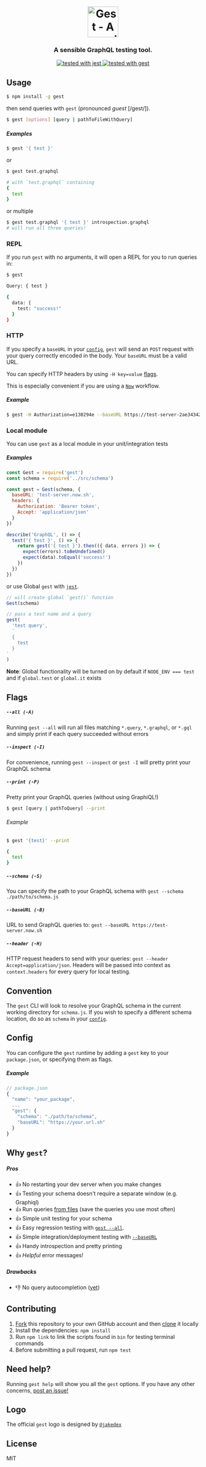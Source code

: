 <h1 align="center">
  <img src='https://raw.githubusercontent.com/mfix22/gest/master/media/logo.png' height='80px' alt='Gest - A sensible GraphQL testing CLI and tool.'>
</h1>
<h3 align="center">A sensible GraphQL testing tool.</h3>
<p  align="center">
  <a href="https://github.com/facebook/jest">
    <img src="https://img.shields.io/badge/tested_with-jest-99424f.svg" alt="tested with jest" />
  </a>
  <a href="https://github.com/mfix22/gest">
    <img src="https://img.shields.io/badge/tested_with-gest-e00098.svg" alt="tested with gest" />
  </a>
</p>

## Usage

```bash
$ npm install -g gest
```

then send queries with `gest` (pronounced _guest_ [/ɡest/]).

```bash
$ gest [options] [query | pathToFileWithQuery]
```

##### Examples

```bash
$ gest '{ test }'
```

or

```bash
$ gest test.graphql

# with `test.graphql` containing
{
  test
}
```

or multiple

```bash
$ gest test.graphql '{ test }' introspection.graphql
# will run all three queries!
```

### REPL

If you run `gest` with no arguments, it will open a REPL for you to run queries in:

```bash
$ gest

Query: { test }

{
  data: {
    test: "success!"
  }
}
```

### HTTP

If you specify a `baseURL` in your [`config`](#config), `gest` will send an `POST` request with your query correctly encoded in the body. Your `baseURL` must be a valid URL.

You can specify HTTP headers by using `-H key=value` [flags](#flags).

This is especially convenient if you are using a [`Now`](https://zeit.co/now) workflow.

##### Example

```bash
$ gest -H Authorization=e130294e --baseURL https://test-server-2ae34342.now.sh '{ test }'
```

### Local module

You can use `gest` as a local module in your unit/integration tests

##### Examples

```javascript
const Gest = require('gest')
const schema = require('../src/schema')

const gest = Gest(schema, {
  baseURL: 'test-server.now.sh',
  headers: {
    Authorization: 'Bearer token',
    Accept: 'application/json'
  }
})

describe('GraphQL', () => {
  test('{ test }', () => {
    return gest('{ test }').then(({ data, errors }) => {
      expect(errors).toBeUndefined()
      expect(data).toEqual('success!')
    })
  })
})
```

or use Global `gest` with [`jest`](https://facebook.github.io/jest/).

```javascript
// will create global `gest()` function
Gest(schema)

// pass a test name and a query
gest(
  'test query',
  `
  {
    test
  }
`
)
```

**Note**: Global functionality will be turned on by default if `NODE_ENV === test` and if `global.test` or `global.it` exists

## Flags

##### `--all (-A)`

Running `gest --all` will run all files matching `*.query`, `*.graphql`, or `*.gql` and
simply print if each query succeeded without errors

##### `--inspect (-I)`

For convenience, running `gest --inspect` or `gest -I` will pretty print your GraphQL schema

##### `--print (-P)`

Pretty print your GraphQL queries (without using GraphiQL!)

```bash
$ gest [query | pathToQuery] --print
```

###### Example

```bash
$ gest '{test}' --print

{
  test
}
```

##### `--schema (-S)`

You can specify the path to your GraphQL schema with `gest --schema ./path/to/schema.js`

##### `--baseURL (-B)`

URL to send GraphQL queries to: `gest --baseURL https://test-server.now.sh`

##### `--header (-H)`

HTTP request headers to send with your queries: `gest --header Accept=application/json`.
Headers will be passed into context as `context.headers` for every query for local testing.

## Convention

The `gest` CLI will look to resolve your GraphQL schema in the current working directory for `schema.js`. If you wish to specify a different schema location, do so as `schema` in your [`config`](#config).

## Config

You can configure the `gest` runtime by adding a `gest` key to your `package.json`, or specifying them as flags.

##### Example

```javascript
// package.json
{
  "name": "your_package",
  ...
  "gest": {
    "schema": "./path/to/schema",
    "baseURL": "https://your.url.sh"
  }
}
```

## Why `gest`?

##### Pros

- :+1: No restarting your dev server when you make changes
- :+1: Testing your schema doesn't require a separate window (e.g. Graphiql)
- :+1: Run queries [from files](#usage) (save the queries you use most often)
- :+1: Simple unit testing for your schema
- :+1: Easy regression testing with [`gest --all`](#flags).
- :+1: Simple integration/deployment testing with [`--baseURL`](#http)
- :+1: Handy introspection and pretty printing
- :+1: _Helpful_ error messages!

##### Drawbacks

- :-1: No query autocompletion ([yet](https://github.com/mfix22/gest/issues/1))

## Contributing

1. [Fork](https://help.github.com/articles/fork-a-repo/) this repository to your own GitHub account and then [clone](https://help.github.com/articles/cloning-a-repository/) it locally
2. Install the dependencies: `npm install`
3. Run `npm link` to link the scripts found in `bin` for testing terminal commands
4. Before submitting a pull request, run `npm test`

## Need help?

Running `gest help` will show you all the `gest` options. If you have any other concerns, [post an issue!](https://github.com/mfix22/gest/issues)

## Logo

The official `gest` logo is designed by [`@jakedex`](https://github.com/jakedex)

## License

MIT
